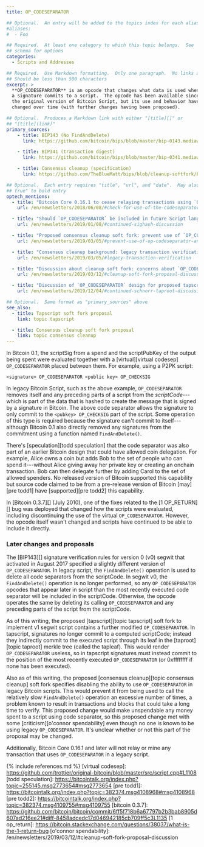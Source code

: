 ```yaml
---
title: OP_CODESEPARATOR

## Optional.  An entry will be added to the topics index for each alias
#aliases:
#  - Foo

## Required.  At least one category to which this topic belongs.  See
## schema for options
categories:
  - Scripts and Addresses

## Required.  Use Markdown formatting.  Only one paragraph.  No links allowed.
## Should be less than 500 characters
excerpt: >
  **OP_CODESEPARATOR** is an opcode that changes what data is used when
  a signature commits to a script.  The opcode has been available since
  the original version of Bitcoin Script, but its use and behavior have
  changed over time (with further changes having been proposed).

## Optional.  Produces a Markdown link with either "[title][]" or
## "[title](link)"
primary_sources:
    - title: BIP143 (No FindAndDelete)
      link: https://github.com/bitcoin/bips/blob/master/bip-0143.mediawiki#No_FindAndDelete

    - title: BIP341 (transaction digest)
      link: https://github.com/bitcoin/bips/blob/master/bip-0341.mediawiki#common-signature-message

    - title: Consensus cleanup (specification)
      link: https://github.com/TheBlueMatt/bips/blob/cleanup-softfork/bip-XXXX.mediawiki#Specification

## Optional.  Each entry requires "title", "url", and "date".  May also use "feature:
## true" to bold entry
optech_mentions:
  - title: "Bitcoin Core 0.16.1 to cease relaying transactions using `OP_CODESEPARATOR`"
    url: /en/newsletters/2018/06/08/#check-for-use-of-the-codeseparator-opcode

  - title: "Should `OP_CODESEPARATOR` be included in future Script language upgrades?"
    url: /en/newsletters/2019/01/08/#continued-sighash-discussion

  - title: "Proposed consensus cleanup soft fork: prevent use of `OP_CODESEPARATOR`"
    url: /en/newsletters/2019/03/05/#prevent-use-of-op-codeseparator-and-findanddelete-in-legacy-transactions

  - title: "Consensus cleanup background: legacy transaction verification"
    url: /en/newsletters/2019/03/05/#legacy-transaction-verification

  - title: "Discussion about cleanup soft fork: concerns about `OP_CODESEPARATOR`"
    url: /en/newsletters/2019/03/12/#cleanup-soft-fork-proposal-discussion

  - title: "Discussion of `OP_CODESEPARATOR` design for proposed tapscript soft fork"
    url: /en/newsletters/2019/12/04/#continued-schnorr-taproot-discussion

## Optional.  Same format as "primary_sources" above
see_also:
  - title: Tapscript soft fork proposal
    link: topic tapscript

  - title: Consensus cleanup soft fork proposal
    link: topic consensus cleanup
---
```

In Bitcoin 0.1, the scriptSig from a spend and the scriptPubKey of the
output being spent
were evaluated together with a [virtual][virtual codesep]
`OP_CODESEPARATOR` placed between them.  For example, using a P2PK
script:

    <signature> OP_CODESEPARATOR <public key> OP_CHECKSIG

In legacy Bitcoin Script, such as the above example,
`OP_CODESEPARATOR` removes itself and any preceding parts of a script
from the *scriptCode*---which is part of the data that is hashed to
create the message that is signed by a signature in Bitcoin.  The
above code separator allows the signature to only commit to the
`<pubkey> OP_CHECKSIG` part of the script.  Some operation of this
type is required because the signature can't commit to
itself---although Bitcoin 0.1 also directly removed any signatures
from the commitment using a function named `FindAndDelete()`.

There's [speculation][todd speculation] that the code separator was
also part of an earlier Bitcoin design that could have allowed coin
delegation.  For example, Alice owns a coin but adds Bob to the set of
people who can spend it---without Alice giving away her private key or
creating an onchain transaction.  Bob can then delegate further by
adding Carol to the set of allowed spenders.  No released version of
Bitcoin supported this capability but source code claimed to be from
a pre-release version of Bitcoin [may][pre todd1] have [supported][pre
todd2] this capability.

In [Bitcoin 0.3.7][] (July 2010), one of the fixes related to the [1 OP_RETURN][] bug was
deployed that
changed how the scripts were evaluated, including discontinuing the
use of the virtual `OP_CODESEPARATOR`.  However, the opcode itself
wasn't changed and scripts have continued to be able to include it
directly.

### Later changes and proposals

The [BIP143][] signature verification rules for
version 0 (v0) segwit that activated in August 2017 specified a slightly different
version of `OP_CODESEPARATOR`.  In legacy script, the
`FindAndDelete()` operation is used to delete all code separators from
the scriptCode.  In segwit v0, the `FindAndDelete()` operation is
no longer performed, so any `OP_CODESEPARATOR` opcodes that appear
later in script than the most recently executed code separator will be
included in the scriptCode.  Otherwise, the opcode operates the same
by deleting its calling `OP_CODESEPARATOR` and any preceding parts of
the script from the scriptCode.

As of this writing, the proposed [tapscript][topic tapscript] soft
fork to implement v1 segwit script contains a further modified
`OP_CODESEPARATOR`.  In tapscript, signatures no longer commit to a
computed scriptCode; instead they indirectly commit to the executed
script through its leaf in the [taproot][topic taproot] merkle tree
(called the tapleaf).  This would render `OP_CODESEPARATOR` useless, so
in tapscript signatures must instead commit to the position of the
most recently executed `OP_CODESEPARATOR` (or 0xffffffff if none has
been executed).

Also as of this writing, the proposed [consensus cleanup][topic
consensus cleanup] soft fork specifies disabling the ability to use
`OP_CODESEPARATOR` in legacy Bitcoin scripts.  This would prevent it
from being used to call the relatively slow `FindAndDelete()`
operation an excessive number of times, a problem known to result in
transactions and blocks that could take a long time to verify.  This
proposed change would make unspendable any money spent to a script
using code separator, so this proposed change met with some
[criticism][o'connor spendability] even though no one is known to be
using legacy `OP_CODESEPARATOR`.  It's unclear whether or not this
part of the proposal may be changed.

Additionally, Bitcoin Core 0.16.1 and later will not relay or mine any
transaction that uses `OP_CODESEPARATOR` in a legacy script.

{% include references.md %}
[virtual codesep]: https://github.com/trottier/original-bitcoin/blob/master/src/script.cpp#L1108
[todd speculation]: https://bitcointalk.org/index.php?topic=255145.msg2773654#msg2773654
[pre todd1]: https://bitcointalk.org/index.php?topic=382374.msg4108968#msg4108968
[pre todd2]: https://bitcointalk.org/index.php?topic=382374.msg4109755#msg4109755
[bitcoin 0.3.7]: https://github.com/bitcoin/bitcoin/commit/6ff5f718b6a67797b2b3bab8905d607ad216ee21#diff-8458adcedc17d046942185cb709ff5c3L1135
[1 op_return]: https://bitcoin.stackexchange.com/questions/38037/what-is-the-1-return-bug
[o'connor spendability]: /en/newsletters/2019/03/12/#cleanup-soft-fork-proposal-discussion
